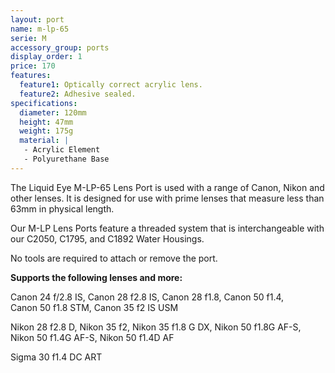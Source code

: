 ```yaml
---
layout: port
name: m-lp-65
serie: M
accessory_group: ports
display_order: 1
price: 170
features:
  feature1: Optically correct acrylic lens.
  feature2: Adhesive sealed.
specifications:
  diameter: 120mm
  height: 47mm
  weight: 175g
  material: |
   - Acrylic Element
   - Polyurethane Base
---
```

The Liquid Eye M-LP-65 Lens Port is used with a range of Canon, Nikon and other lenses. It is designed for use with prime lenses that measure less than 63mm in physical length.

Our M-LP Lens Ports feature a threaded system that is interchangeable with our C2050, C1795, and C1892 Water Housings.

No tools are required to attach or remove the port.

**Supports the following lenses and more:**

Canon	24 f/2.8 IS, Canon 28 f2.8 IS, Canon 28 f1.8, Canon	50 f1.4, Canon 50 f1.8 STM, Canon	35 f2 IS USM

Nikon	28 f2.8 D, Nikon 35 f2, Nikon	35 f1.8 G DX, Nikon	50 f1.8G AF-S, Nikon 50 f1.4G AF-S, Nikon	50 f1.4D AF

Sigma	30 f1.4 DC ART
